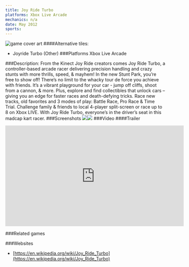 ```yaml
---
title: Joy Ride Turbo
platforms: Xbox Live Arcade
mechanics: n/a
date: May 2012
sports: 
---
```

![game cover art](//images.igdb.com/igdb/image/upload/t_cover_big/myxytg5grqkqixrtbxzf.jpg "Logo Title Text 1")
####Alternative tiles:
* Joyride Turbo (Other)
###Platforms
Xbox Live Arcade

###Description:
From the Kinect Joy Ride creators comes Joy Ride Turbo, a controller-based arcade racer delivering precision handling and crazy stunts with more thrills, speed, & mayhem! In the new Stunt Park, you’re free to show off! There’s no limit to the whacky tour de force you achieve with friends. It’s a vibrant playground for your car - jump off cliffs, shoot from a cannon, & more. Plus, explore and find collectibles that unlock cars – giving you an edge for faster races and death-defying tricks. Race new tracks, old favorites and 3 modes of play: Battle Race, Pro Race & Time Trial. Challenge family & friends to local 4-player split-screen or race up to 8 on Xbox LIVE. With Joy Ride Turbo, everyone’s in the driver’s seat in this madcap kart racer.
###Screenshots
<a target="_blank" rel="noopener noreferrer" href="//images.igdb.com/igdb/image/upload/t_cover_big/kvdj5xc1bhuocyc5utrj.jpg"><img src="//images.igdb.com/igdb/image/upload/t_thumb/kvdj5xc1bhuocyc5utrj.jpg"/></a><a target="_blank" rel="noopener noreferrer" href="//images.igdb.com/igdb/image/upload/t_cover_big/fdyney3jzfyy1p630gye.jpg"><img src="//images.igdb.com/igdb/image/upload/t_thumb/fdyney3jzfyy1p630gye.jpg"/></a>
###Video
####Trailer

<iframe width="560" height="315" src="https://www.youtube.com/embed/9_8t1oxucqM" frameborder="0" allowfullscreen></iframe>

###Related games

###Websites
* [https://en.wikipedia.org/wiki/Joy_Ride_Turbo](https://en.wikipedia.org/wiki/Joy_Ride_Turbo)
